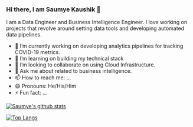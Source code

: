 ### Hi there, I am Saumye Kaushik 👋

I am a Data Engineer and Business Intelligence Engineer. I love working on projects that revolve around setting data tools and developing automated data pipelines.

- 🔭 I’m currently working on developing analytics pipelines for tracking COVID-19 metrics.
- 🌱 I’m learning on building my technical stack 
- 👯 I’m looking to collaborate on using Cloud Infrastructure.
- 💬 Ask me about related to business intelligence.
- 📫 How to reach me: ...
- 😄 Pronouns: He/His/Him
- ⚡ Fun fact: ...

[![Saumye's github stats](https://github-readme-stats.vercel.app/api?username=saumye-kaushik&count_private=true&show_icons=true&theme=radical&hide_rank=false)](https://github.com/anuraghazra/github-readme-stats)

[![Top Langs](https://github-readme-stats.vercel.app/api/top-langs/?username=saumye-kaushik)](https://github.com/anuraghazra/github-readme-stats)

